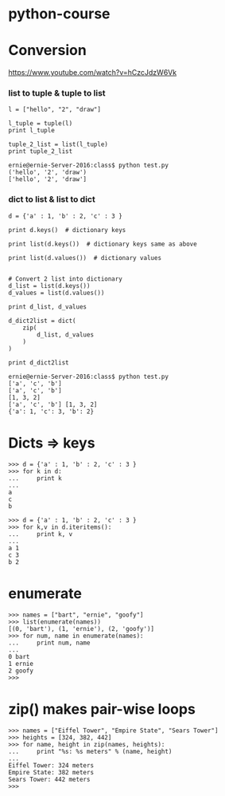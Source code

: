 # python-course


# Conversion 

https://www.youtube.com/watch?v=hCzcJdzW6Vk
### list to tuple & tuple to list

```
l = ["hello", "2", "draw"]

l_tuple = tuple(l)
print l_tuple

tuple_2_list = list(l_tuple)
print tuple_2_list

ernie@ernie-Server-2016:class$ python test.py 
('hello', '2', 'draw')
['hello', '2', 'draw']

```




### dict to list & list to dict 

```
d = {'a' : 1, 'b' : 2, 'c' : 3 }

print d.keys()  # dictionary keys 

print list(d.keys())  # dictionary keys same as above

print list(d.values())  # dictionary values


# Convert 2 list into dictionary
d_list = list(d.keys())
d_values = list(d.values())

print d_list, d_values

d_dict2list = dict(
    zip(
        d_list, d_values
    )
)

print d_dict2list

ernie@ernie-Server-2016:class$ python test.py 
['a', 'c', 'b']
['a', 'c', 'b']
[1, 3, 2]
['a', 'c', 'b'] [1, 3, 2]
{'a': 1, 'c': 3, 'b': 2}

```






# Dicts => keys

```
>>> d = {'a' : 1, 'b' : 2, 'c' : 3 }
>>> for k in d:
...     print k
... 
a
c
b
```

```
>>> d = {'a' : 1, 'b' : 2, 'c' : 3 }
>>> for k,v in d.iteritems():
...     print k, v 
... 
a 1
c 3
b 2
```
# enumerate 

```
>>> names = ["bart", "ernie", "goofy"]
>>> list(enumerate(names))
[(0, 'bart'), (1, 'ernie'), (2, 'goofy')]
>>> for num, name in enumerate(names):
...     print num, name
... 
0 bart
1 ernie
2 goofy
>>> 
```

# zip() makes pair-wise loops
```
>>> names = ["Eiffel Tower", "Empire State", "Sears Tower"]
>>> heights = [324, 382, 442]
>>> for name, height in zip(names, heights):
...     print "%s: %s meters" % (name, height)
... 
Eiffel Tower: 324 meters
Empire State: 382 meters
Sears Tower: 442 meters
>>> 
```
